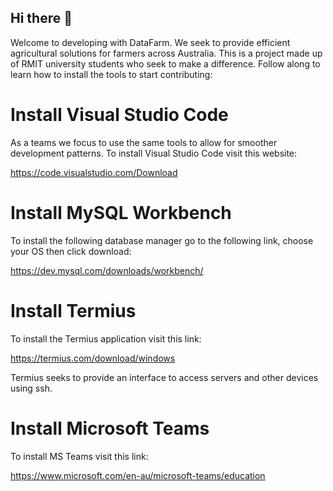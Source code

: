 ## Hi there 👋

Welcome to developing with DataFarm. We seek to provide efficient agricultural solutions for farmers across Australia. This is a project made up of RMIT university students who seek to make a difference. Follow along to learn how to install the tools to start contributing:

# Install Visual Studio Code
As a teams we focus to use the same tools to allow for smoother development patterns. To install Visual Studio Code visit this website:

https://code.visualstudio.com/Download

# Install MySQL Workbench
To install the following database manager go to the following link, choose your OS then click download:

https://dev.mysql.com/downloads/workbench/

# Install Termius
To install the Termius application visit this link:

https://termius.com/download/windows

Termius seeks to provide an interface to access servers and other devices using ssh.

# Install Microsoft Teams

To install MS Teams visit this link:

https://www.microsoft.com/en-au/microsoft-teams/education
